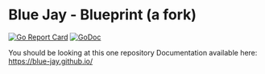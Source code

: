 # Blue Jay - Blueprint (a fork)

[![Go Report Card](https://goreportcard.com/badge/github.com/blue-jay/blueprint)](https://goreportcard.com/report/github.com/blue-jay/blueprint)
[![GoDoc](https://godoc.org/github.com/blue-jay/blueprint?status.svg)](https://godoc.org/github.com/blue-jay/blueprint)

You should be looking at this one repository
Documentation available here: https://blue-jay.github.io/
